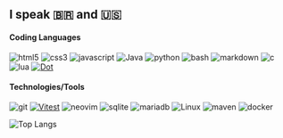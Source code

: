 ## I speak 🇧🇷 and 🇺🇸

#### Coding Languages
![html5](https://img.shields.io/badge/HTML5-E34F26?style=for-the-badge&logo=html5&logoColor=white)
![css3](https://img.shields.io/badge/CSS3-1572B6?style=for-the-badge&logo=css3&logoColor=white)
![javascript](https://img.shields.io/badge/JavaScript-323330?style=for-the-badge&logo=javascript&logoColor=F7DF1E)
![Java](https://img.shields.io/badge/java-%23ED8B00.svg?style=for-the-badge&logo=openjdk&logoColor=white)
![python](https://img.shields.io/badge/Python-FFD43B?style=for-the-badge&logo=python&logoColor=blue)
![bash](https://img.shields.io/badge/GNU%20Bash-4EAA25?style=for-the-badge&logo=GNU%20Bash&logoColor=white)
![markdown](https://img.shields.io/badge/Markdown-000000?style=for-the-badge&logo=markdown&logoColor=white)
![c](https://img.shields.io/badge/C-00599C?style=for-the-badge&logo=c&logoColor=white)
![lua](https://img.shields.io/badge/Lua-2C2D72?style=for-the-badge&logo=lua&logoColor=white)
[![Dot](https://img.shields.io/badge/Dot-blue?style=for-the-badge)](https://)

#### Technologies/Tools
<!-- ![nodejs](https://img.shields.io/badge/Node%20js-339933?style=for-the-badge&logo=nodedotjs&logoColor=white) -->
![git](https://img.shields.io/badge/GIT-E44C30?style=for-the-badge&logo=git&logoColor=white)
[![Vitest](https://img.shields.io/static/v1?label=&message=Vitest&color=453&style=for-the-badge&logo=vitest)](https://)
![neovim](https://img.shields.io/badge/NeoVim-%2357A143.svg?&style=for-the-badge&logo=neovim&logoColor=white)
![sqlite](https://img.shields.io/badge/Sqlite-003B57?style=for-the-badge&logo=sqlite&logoColor=white)
![mariadb](https://img.shields.io/badge/MariaDB-003545?style=for-the-badge&logo=mariadb&logoColor=white)
![Linux](https://img.shields.io/badge/Linux-FCC624?style=for-the-badge&logo=linux&logoColor=black)
![maven](https://img.shields.io/badge/apache_maven-C71A36?style=for-the-badge&logo=apachemaven&logoColor=white)
![docker](https://img.shields.io/badge/Docker-2CA5E0?style=for-the-badge&logo=docker&logoColor=white)
<!-- ![sheets](https://img.shields.io/badge/Google%20Sheets-34A853?style=for-the-badge&logo=google-sheets&logoColor=white) -->

<!-- ![shell](https://img.shields.io/badge/Shell_Script-121011?style=for-the-badge&logo=gnu-bash&logoColor=white) -->
<!--![debian](https://img.shields.io/badge/Debian-A81D33?style=for-the-badge&logo=debian&logoColor=white)-->
<!--![firefox](https://img.shields.io/badge/Firefox_Browser-FF7139?style=for-the-badge&logo=Firefox-Browser&logoColor=white)-->
<!-- ![mysql](https://img.shields.io/badge/MySQL-005C84?style=for-the-badge&logo=mysql&logoColor=white) -->

![Top Langs](https://github-readme-stats.vercel.app/api/top-langs/?username=wilyJ80&layout=compact&theme=transparent&disable_animations=true)
